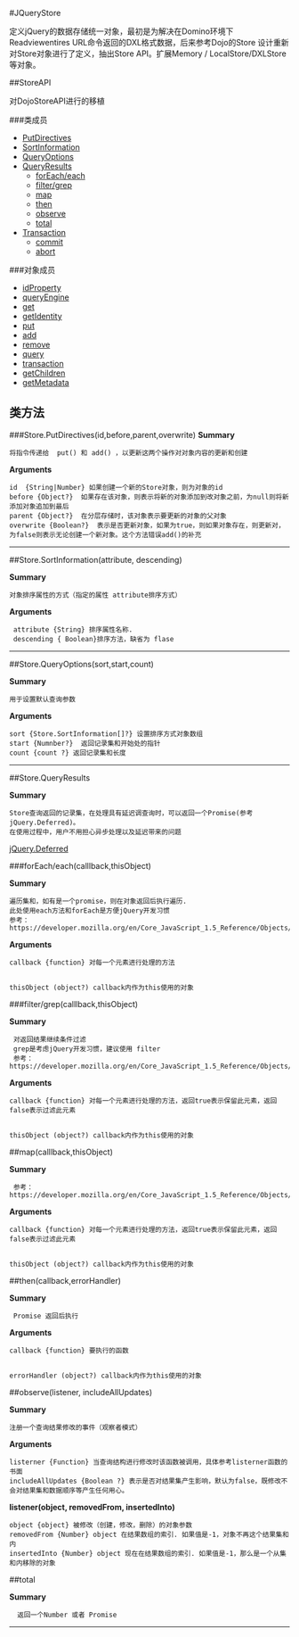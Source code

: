 #JQueryStore 

定义jQuery的数据存储统一对象，最初是为解决在Domino环境下 Readviewentires URL命令返回的DXL格式数据，后来参考Dojo的Store 设计重新对Store对象进行了定义，抽出Store API。扩展Memory / LocalStore/DXLStore等对象。

##StoreAPI

对DojoStoreAPI进行的移植  

###类成员
* [PutDirectives](#Store.PutDirectives)  
* [SortInformation](#Store.SortInformation)  
* [QueryOptions](#Store.QueryOptions)  
* [QueryResults](#Store.QueryResults)  
  * [forEach/each](#Store.QueryResults.forEach)   
  * [filter/grep](#Store.QueryResults.filter)
  * [map](#Store.QueryResults.map)
  * [then](#Store.QueryResults.then)
  * [observe](#Store.QueryResults.observer)
  * [total](#Store.QueryResults.total)
* [Transaction](#Store.Transaction)  
  * [commit](#Store.Transaction.commit)    
  * [abort](#Store.Transaction.abort)    

###对象成员

* [idProperty](#idProperty)  
* [queryEngine](#queryEngine)  
* [get](#get)  
* [getIdentity](#getIdentity)  
* [put](#put)  
* [add](#add)  
* [remove](#remove)  
* [query](#query)  
* [transaction](#transaction) 
* [getChildren](#getChildren) 
* [getMetadata](#getMetadata) 
 
## 类方法

<a name="PutDirectives" />

###Store.PutDirectives(id,before,parent,overwrite)
__Summary__

    将指令传递给  put() 和 add() ，以更新这两个操作对对象内容的更新和创建 

__Arguments__

    id  {String|Number} 如果创建一个新的Store对象，则为对象的id  
    before {Object?}  如果存在该对象，则表示将新的对象添加到改对象之前，为null则将新添加对象追加到最后  
    parent {Object?}  在分层存储时，该对象表示要更新的对象的父对象  
    overwrite {Boolean?}  表示是否更新对象，如果为true，则如果对象存在，则更新对，为false则表示无论创建一个新对象。这个方法错误add()的补充
    
---------------------------------------------

<a name="Store.SortInformation"/>

##Store.SortInformation(attribute, descending)

__Summary__
  
    对象排序属性的方式（指定的属性 attribute排序方式）

__Arguments__

     attribute {String}	排序属性名称.   
     descending { Boolean}排序方法，缺省为 flase  
  
----------------------------------------------

<a name="Store.QueryOptions">

##Store.QueryOptions(sort,start,count)

__Summary__

    用于设置默认查询参数
  
__Arguments__

    sort {Store.SortInformation[]?} 设置排序方式对象数组  
    start {Numnber?}  返回记录集和开始处的指针  
    count {count ?} 返回记录集和长度   
    
----------------------------------------------

<a name="Store.QueryResults">

##Store.QueryResults

__Summary__

    Store查询返回的记录集，在处理具有延迟调查询时，可以返回一个Promise(参考jQuery.Deferred)。
    在使用过程中，用户不用担心异步处理以及延迟带来的问题
    
  [jQuery.Deferred](http://api.jquery.com/category/deferred-object/)  

<a name="Store.QueryResults.forEach"/>

###forEach/each(calllback,thisObject)


__Summary__

    遍历集和，如有是一个promise，则在对象返回后执行遍历.
    此处使用each方法和forEach是方便jQuery开发习惯
    参考：https://developer.mozilla.org/en/Core_JavaScript_1.5_Reference/Objects/Array/forEach
  
__Arguments__

    callback {function} 对每一个元素进行处理的方法
       
    
    thisObject (object?) callback内作为this使用的对象
    

<a name="Store.QueryResults.filter"/>

###filter/grep(calllback,thisObject)

__Summary__

     对返回结果继续条件过滤
     grep是考虑jQuery开发习惯，建议使用 filter 
     参考： https://developer.mozilla.org/en/Core_JavaScript_1.5_Reference/Objects/Array/filter.
      
 __Arguments__

    callback {function} 对每一个元素进行处理的方法，返回true表示保留此元素，返回false表示过滤此元素
       
    
    thisObject (object?) callback内作为this使用的对象     
 

<a name="Store.QueryResults.map"/>

##map(calllback,thisObject)

__Summary__

     参考： https://developer.mozilla.org/en/Core_JavaScript_1.5_Reference/Objects/Array/map.
      
 __Arguments__

    callback {function} 对每一个元素进行处理的方法，返回true表示保留此元素，返回false表示过滤此元素
       
    
    thisObject (object?) callback内作为this使用的对象    

<a name="Store.QueryResults.then"/>

##then(callback,errorHandler)

__Summary__

     Promise 返回后执行
      
 __Arguments__

    callback {function} 要执行的函数
       
    
    errorHandler (object?) callback内作为this使用的对象    
    

<a name="Store.QueryResults.observe"/>

##observe(listener, includeAllUpdates)
  
__Summary__

    注册一个查询结果修改的事件（观察者模式）
    
__Arguments__

    listerner {Function} 当查询结构进行修改时该函数被调用，具体参考listerner函数的书面  
    includeAllUpdates {Boolean ?} 表示是否对结果集产生影响，默认为false，既修改不会对结果集和数据顺序等产生任何用心。

__listener(object, removedFrom, insertedInto)__

    object {object} 被修改（创建，修改，删除）的对象参数
    removedFrom {Number} object 在结果数组的索引. 如果值是-1，对象不再这个结果集和内
    insertedInto {Number} object 现在在结果数组的索引. 如果值是-1，那么是一个从集和内移除的对象
   
    
  
<a name="Store.QueryResults.total"/>

##total 

__Summary__
    
      返回一个Number 或者 Promise
  
------------------------------------------------

<a name="Store.Transaction"/>

<a name="Store.Transaction.commit"/>

<a name="Store.Transaction.abort"/>
 
